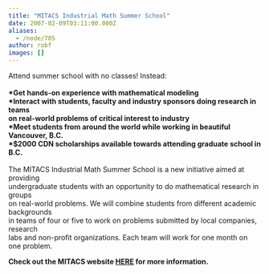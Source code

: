 ```yaml
---
title: "MITACS Industrial Math Summer School"
date: 2007-02-09T03:11:00.000Z
aliases:
  - /node/705
author: robf
images: []
---
```


<div class="field field-name-body field-type-text-with-summary field-label-hidden"><div class="field-items"><div class="field-item even"><p>Attend summer school with no classes! Instead:<br>
<b><br>
*Get hands-on experience with mathematical modeling<br>
*Interact with students, faculty and industry sponsors doing research in teams<br>
on real-world problems of critical interest to industry<br>
*Meet students from around the world while working in beautiful Vancouver, B.C.<br>
*$2000 CDN scholarships available towards attending graduate school in B.C.<br>
</b><br>
The MITACS Industrial Math Summer School is a new initiative aimed at providing<br>
undergraduate students with an opportunity to do mathematical research in groups<br>
on real-world problems.  We will combine students from different academic backgrounds<br>
in teams of four or five to work on problems submitted by local companies, research<br>
labs and non-profit organizations.  Each team will work for one month on one problem.</p>
<p><b>Check out the MITACS website </b><a href="http://mitacs.ca/main.php?mid=10000326&amp;pid=245" target="_blank"><b>HERE</b></a><b> for more information.</b></p>
</div></div></div>    <footer>
          </footer>
